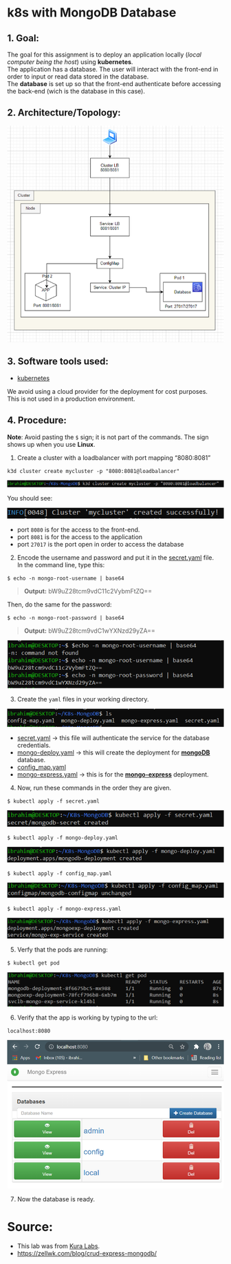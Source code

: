 # k8s with MongoDB Database

## 1. Goal:

The goal for this assignment is to deploy an application locally (*local computer being the host*) using **kubernetes**. <br>
The application has a database. The user will interact with the front-end in order to input or read data stored in the database.<br>
The **database** is set up so that the front-end authenticate before accessing the back-end (wich is the database in this case).

## 2. Architecture/Topology:

![](images/mongo15.PNG)

## 3. Software tools used:

* [kubernetes](https://kubernetes.io/)

We avoid using a cloud provider for the deployment for cost purposes.<br>
This is not used in a production environment.

## 4. Procedure:

**Note**: Avoid pasting the `$` sign; it is not part of the commands. The sign shows up when you use **Linux**.

1. Create a cluster with a loadbalancer with port mapping “8080:8081”

```
k3d cluster create mycluster -p "8080:8081@loadbalancer"
```
![](images/mongo1.PNG)

You should see:

![](images/mongo2.PNG)

* port `8080` is for the access to the front-end.
* port `8081` is for the access to the application
* port `27017` is the port open in order to access the database
		
2. Encode the username and password and put it in the [secret.yaml](https://github.com/ibrahima1289/k8s-mongoDB/blob/main/secret.yaml) file.<br>
In the command line, type this:
```
$ echo -n mongo-root-username | base64
```
> **Output:** bW9uZ28tcm9vdC11c2VybmFtZQ==

Then, do the same for the password:

```
$ echo -n mongo-root-password | base64
```		

> **Output:** bW9uZ28tcm9vdC1wYXNzd29yZA==

![](images/mongo10.PNG)

3. Create the `yaml` files in your working directory.

![](images/mongo3.PNG)

* [secret.yaml](https://github.com/ibrahima1289/k8s-mongoDB/blob/main/secret.yaml) -> this file will authenticate the service for the database credentials.
* [mongo-deploy.yaml](https://github.com/ibrahima1289/k8s-mongoDB/blob/main/mongo-deploy.yaml) -> this will create the deployment for **[mongoDB](https://www.mongodb.com/cloud/atlas/lp/try2?utm_content=rsatest101321_exp_rsaad&utm_source=google&utm_campaign=gs_americas_united_states_search_core_brand_atlas_desktop_rsaexp2&utm_term=mongodb&utm_medium=cpc_paid_search&utm_ad=e&utm_ad_campaign_id=14931263937&adgroup=129255360958&gclid=Cj0KCQjwrJOMBhCZARIsAGEd4VEFbUKfbSSdTlmcri6390GX7AptBIX8T0RQBJ7Rl2536qsEHbAXsnMaAtp3EALw_wcB)** database.
* [config_map.yaml](https://github.com/ibrahima1289/k8s-mongoDB/blob/main/config_map.yaml)    
* [mongo-express.yaml](https://github.com/ibrahima1289/k8s-mongoDB/blob/main/mongo-express.yaml) -> this is for the **[mongo-express](https://www.mongodb.com/languages/express-mongodb-rest-api-tutorial)** deployment.

4. Now, run these commands in the order they are given.<br>

```
$ kubectl apply -f secret.yaml
```
![](images/mongo4.PNG)


```
$ kubectl apply -f mongo-deploy.yaml
```
![](images/mongo5.PNG)


```
$ kubectl apply -f config_map.yaml
```
![](images/mongo11.PNG)


```
$ kubectl apply -f mongo-express.yaml
```
![](images/mongo6.PNG)

5. Verfy that the pods are running:

```
$ kubectl get pod
```
![](images/mongo12.PNG)

6. Verify that the app is working by typing to the url:

```
localhost:8080
```
![](images/mongo8.PNG)

7. Now the database is ready.

# Source:

* This lab was from [Kura Labs](https://github.com/ibrahima1289/k8s-mongoDB/blob/main/K8s%20and%20MongoDB%20assignment.pdf).
* https://zellwk.com/blog/crud-express-mongodb/
